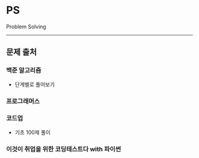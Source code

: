 # PS
Problem Solving

---

## 문제 출처

### 백준 알고리즘
- 단계별로 풀어보기

### 프로그래머스

### 코드업
- 기초 100제 풀이

### 이것이 취업을 위한 코딩테스트다 with 파이썬

